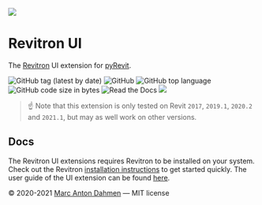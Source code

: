 ![](https://raw.githubusercontent.com/revitron/revitron-ui/master/svg/revitron-ui-readme.svg)

# Revitron UI

The [Revitron](https://github.com/revitron/revitron) UI extension for [pyRevit](https://github.com/eirannejad/pyRevit).

![GitHub tag (latest by date)](https://img.shields.io/github/v/tag/revitron/revitron-ui?label=version)
![GitHub](https://img.shields.io/github/license/revitron/revitron-ui?color=222222)
![GitHub top language](https://img.shields.io/github/languages/top/revitron/revitron-ui?color=222222)
![GitHub code size in bytes](https://img.shields.io/github/languages/code-size/revitron/revitron-ui?color=222222)
![Read the Docs](https://img.shields.io/readthedocs/revitron-ui?color=222222)
![](https://img.shields.io/badge/Revit-2017--2021-222222)

> :point_up: Note that this extension is only tested on Revit `2017`, `2019.1`, `2020.2` and `2021.1`, but may as well work on other versions.

## Docs

The Revitron UI extensions requires Revitron to be installed on your system. Check out the Revitron [installation instructions](https://revitron.readthedocs.io/en/latest/get-started.html) to get started quickly.
The user guide of the UI extension can be found [here](https://revitron-ui.readthedocs.io/en/latest/index.html).  

&copy; 2020-2021 [Marc Anton Dahmen](https://marcdahmen.de) &mdash; MIT license